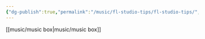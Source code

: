 ```yaml
---
{"dg-publish":true,"permalink":"/music/fl-studio-tips/fl-studio-tips/","noteIcon":""}
---
```


[[music/music box\|music/music box]]